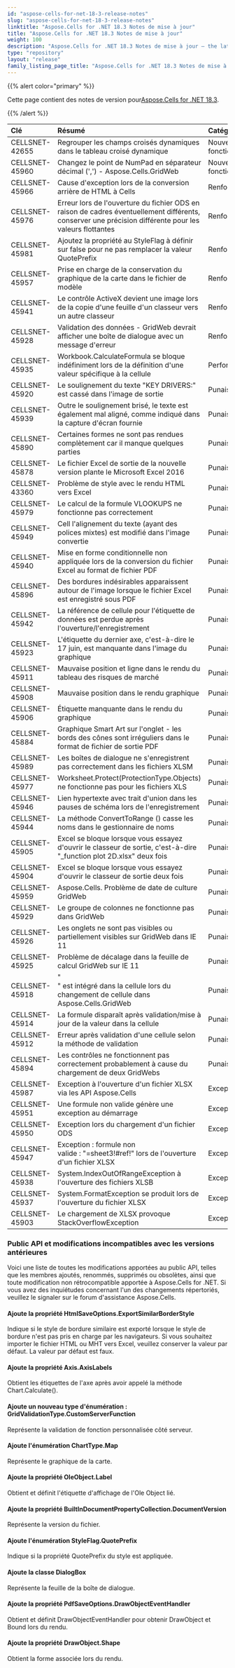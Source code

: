 ```yaml
---
id: "aspose-cells-for-net-18-3-release-notes"
slug: "aspose-cells-for-net-18-3-release-notes"
linktitle: "Aspose.Cells for .NET 18.3 Notes de mise à jour"
title: "Aspose.Cells for .NET 18.3 Notes de mise à jour"
weight: 100
description: "Aspose.Cells for .NET 18.3 Notes de mise à jour – the latest updates and fixes."
type: "repository"
layout: "release"
family_listing_page_title: "Aspose.Cells for .NET 18.3 Notes de mise à jour"
---
```

{{% alert color="primary" %}} 

 Cette page contient des notes de version pour[Aspose.Cells for .NET 18.3](https://www.nuget.org/packages/Aspose.Cells/18.3.0).

{{% /alert %}} 

|**Clé**|**Résumé**|**Catégorie**|
|:- |:- |:- |
|CELLSNET-42655|Regrouper les champs croisés dynamiques dans le tableau croisé dynamique|Nouvelle fonctionnalité|
|CELLSNET-45960|Changez le point de NumPad en séparateur décimal (',') - Aspose.Cells.GridWeb|Nouvelle fonctionnalité|
|CELLSNET-45966|Cause d'exception lors de la conversion arrière de HTML à Cells|Renforcement|
|CELLSNET-45976|Erreur lors de l'ouverture du fichier ODS en raison de cadres éventuellement différents, conserver une précision différente pour les valeurs flottantes|Renforcement|
|CELLSNET-45981|Ajoutez la propriété au StyleFlag à définir sur false pour ne pas remplacer la valeur QuotePrefix|Renforcement|
|CELLSNET-45957|Prise en charge de la conservation du graphique de la carte dans le fichier de modèle|Renforcement|
|CELLSNET-45941|Le contrôle ActiveX devient une image lors de la copie d'une feuille d'un classeur vers un autre classeur|Renforcement|
|CELLSNET-45928|Validation des données - GridWeb devrait afficher une boîte de dialogue avec un message d'erreur|Renforcement|
|CELLSNET-45935|Workbook.CalculateFormula se bloque indéfiniment lors de la définition d'une valeur spécifique à la cellule|Performance|
|CELLSNET-45920|Le soulignement du texte "KEY DRIVERS:" est cassé dans l'image de sortie|Punaise|
|CELLSNET-45939|Outre le soulignement brisé, le texte est également mal aligné, comme indiqué dans la capture d'écran fournie|Punaise|
|CELLSNET-45890|Certaines formes ne sont pas rendues complètement car il manque quelques parties|Punaise|
|CELLSNET-45878|Le fichier Excel de sortie de la nouvelle version plante le Microsoft Excel 2016|Punaise|
|CELLSNET-43360|Problème de style avec le rendu HTML vers Excel|Punaise|
|CELLSNET-45979|Le calcul de la formule VLOOKUPS ne fonctionne pas correctement|Punaise|
|CELLSNET-45949|Cell l'alignement du texte (ayant des polices mixtes) est modifié dans l'image convertie|Punaise|
|CELLSNET-45940|Mise en forme conditionnelle non appliquée lors de la conversion du fichier Excel au format de fichier PDF|Punaise|
|CELLSNET-45896|Des bordures indésirables apparaissent autour de l'image lorsque le fichier Excel est enregistré sous PDF|Punaise|
|CELLSNET-45942|La référence de cellule pour l'étiquette de données est perdue après l'ouverture/l'enregistrement|Punaise|
|CELLSNET-45923|L'étiquette du dernier axe, c'est-à-dire le 17 juin, est manquante dans l'image du graphique|Punaise|
|CELLSNET-45911|Mauvaise position et ligne dans le rendu du tableau des risques de marché|Punaise|
|CELLSNET-45908|Mauvaise position dans le rendu graphique|Punaise|
|CELLSNET-45906|Étiquette manquante dans le rendu du graphique|Punaise|
|CELLSNET-45884|Graphique Smart Art sur l'onglet - les bords des cônes sont irréguliers dans le format de fichier de sortie PDF|Punaise|
|CELLSNET-45989|Les boîtes de dialogue ne s'enregistrent pas correctement dans les fichiers XLSM|Punaise|
|CELLSNET-45977|Worksheet.Protect(ProtectionType.Objects) ne fonctionne pas pour les fichiers XLS|Punaise|
|CELLSNET-45946|Lien hypertexte avec trait d'union dans les pauses de schéma lors de l'enregistrement|Punaise|
|CELLSNET-45944|La méthode ConvertToRange () casse les noms dans le gestionnaire de noms|Punaise|
|CELLSNET-45905|Excel se bloque lorsque vous essayez d'ouvrir le classeur de sortie, c'est-à-dire "_function plot 2D.xlsx" deux fois|Punaise|
|CELLSNET-45904|Excel se bloque lorsque vous essayez d'ouvrir le classeur de sortie deux fois|Punaise|
|CELLSNET-45959|Aspose.Cells. Problème de date de culture GridWeb|Punaise|
|CELLSNET-45929|Le groupe de colonnes ne fonctionne pas dans GridWeb|Punaise|
|CELLSNET-45926|Les onglets ne sont pas visibles ou partiellement visibles sur GridWeb dans IE 11|Punaise|
|CELLSNET-45925|Problème de décalage dans la feuille de calcul GridWeb sur IE 11|Punaise|
|CELLSNET-45918|"<br>" est intégré dans la cellule lors du changement de cellule dans Aspose.Cells.GridWeb|Punaise|
|CELLSNET-45914|La formule disparaît après validation/mise à jour de la valeur dans la cellule|Punaise|
|CELLSNET-45912|Erreur après validation d'une cellule selon la méthode de validation|Punaise|
|CELLSNET-45894|Les contrôles ne fonctionnent pas correctement probablement à cause du chargement de deux GridWebs|Punaise|
|CELLSNET-45987|Exception à l'ouverture d'un fichier XLSX via les API Aspose.Cells|Exception|
|CELLSNET-45951|Une formule non valide génère une exception au démarrage|Exception|
|CELLSNET-45950|Exception lors du chargement d'un fichier ODS|Exception|
|CELLSNET-45947|Exception : formule non valide : "=sheet3!#ref!" lors de l'ouverture d'un fichier XLSX|Exception|
|CELLSNET-45938|System.IndexOutOfRangeException à l'ouverture des fichiers XLSB|Exception|
|CELLSNET-45937|System.FormatException se produit lors de l'ouverture du fichier XLSX|Exception|
|CELLSNET-45903|Le chargement de XLSX provoque StackOverflowException|Exception|
### **Public API et modifications incompatibles avec les versions antérieures**
Voici une liste de toutes les modifications apportées au public API, telles que les membres ajoutés, renommés, supprimés ou obsolètes, ainsi que toute modification non rétrocompatible apportée à Aspose.Cells for .NET. Si vous avez des inquiétudes concernant l'un des changements répertoriés, veuillez le signaler sur le forum d'assistance Aspose.Cells.
#### **Ajoute la propriété HtmlSaveOptions.ExportSimilarBorderStyle**
Indique si le style de bordure similaire est exporté lorsque le style de bordure n'est pas pris en charge par les navigateurs. Si vous souhaitez importer le fichier HTML ou MHT vers Excel, veuillez conserver la valeur par défaut. La valeur par défaut est faux.
#### **Ajoute la propriété Axis.AxisLabels**
Obtient les étiquettes de l'axe après avoir appelé la méthode Chart.Calculate().
#### **Ajoute un nouveau type d'énumération : GridValidationType.CustomServerFunction**
Représente la validation de fonction personnalisée côté serveur.
#### **Ajoute l'énumération ChartType.Map**
Représente le graphique de la carte.
#### **Ajoute la propriété OleObject.Label**
Obtient et définit l'étiquette d'affichage de l'Ole Object lié.
#### **Ajoute la propriété BuiltInDocumentPropertyCollection.DocumentVersion**
Représente la version du fichier.
#### **Ajoute l'énumération StyleFlag.QuotePrefix**
Indique si la propriété QuotePrefix du style est appliquée.
#### **Ajoute la classe DialogBox**
Représente la feuille de la boîte de dialogue.
#### **Ajoute la propriété PdfSaveOptions.DrawObjectEventHandler**
Obtient et définit DrawObjectEventHandler pour obtenir DrawObject et Bound lors du rendu.
#### **Ajoute la propriété DrawObject.Shape**
Obtient la forme associée lors du rendu.
